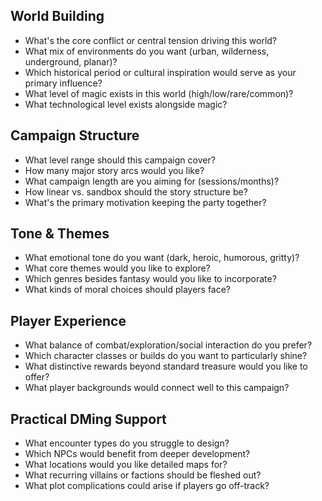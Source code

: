 ## World Building

- What's the core conflict or central tension driving this world?
- What mix of environments do you want (urban, wilderness, underground, planar)?
- Which historical period or cultural inspiration would serve as your primary influence?
- What level of magic exists in this world (high/low/rare/common)?
- What technological level exists alongside magic?

## Campaign Structure

- What level range should this campaign cover?
- How many major story arcs would you like?
- What campaign length are you aiming for (sessions/months)?
- How linear vs. sandbox should the story structure be?
- What's the primary motivation keeping the party together?

## Tone & Themes

- What emotional tone do you want (dark, heroic, humorous, gritty)?
- What core themes would you like to explore?
- Which genres besides fantasy would you like to incorporate?
- What kinds of moral choices should players face?

## Player Experience

- What balance of combat/exploration/social interaction do you prefer?
- Which character classes or builds do you want to particularly shine?
- What distinctive rewards beyond standard treasure would you like to offer?
- What player backgrounds would connect well to this campaign?

## Practical DMing Support

- What encounter types do you struggle to design?
- Which NPCs would benefit from deeper development?
- What locations would you like detailed maps for?
- What recurring villains or factions should be fleshed out?
- What plot complications could arise if players go off-track?